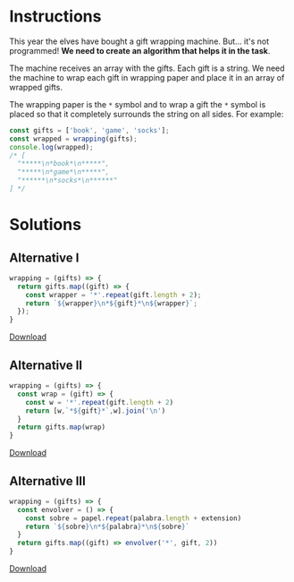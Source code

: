# Instructions

This year the elves have bought a gift wrapping machine. But... it's not programmed! **We need to create an algorithm that helps it in the task**.

The machine receives an array with the gifts. Each gift is a string. We need the machine to wrap each gift in wrapping paper and place it in an array of wrapped gifts.

The wrapping paper is the `*` symbol and to wrap a gift the `*` symbol is placed so that it completely surrounds the string on all sides. For example:

```js
const gifts = ['book', 'game', 'socks'];
const wrapped = wrapping(gifts);
console.log(wrapped);
/* [
  "*****\n*book*\n*****",
  "*****\n*game*\n*****",
  "******\n*socks*\n******"
] */
```

# Solutions

## Alternative I

```js
wrapping = (gifts) => {
  return gifts.map((gift) => {
    const wrapper = '*'.repeat(gift.length + 2);
    return `${wrapper}\n*${gift}*\n${wrapper}`;
  });
}
```
[Download](https://github.com/jpaddeo/tdd-adventjs/2022/challenge01/solution1.js)

## Alternative II

```js
wrapping = (gifts) => {
  const wrap = (gift) => {
    const w = '*'.repeat(gift.length + 2)
    return [w,`*${gift}*`,w].join('\n')
  }
  return gifts.map(wrap)
}
```
[Download](https://github.com/jpaddeo/tdd-adventjs/2022/challenge01/solution2.js)

## Alternative III

```js
wrapping = (gifts) => {
  const envolver = () => {
    const sobre = papel.repeat(palabra.length + extension)
    return `${sobre}\n*${palabra}*\n${sobre}`
  }
  return gifts.map((gift) => envolver('*', gift, 2))
}
```
[Download](https://github.com/jpaddeo/tdd-adventjs/2022/challenge01/solution3.js)
